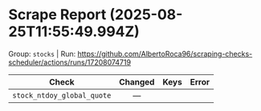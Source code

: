 # Scrape Report (2025-08-25T11:55:49.994Z)

Group: `stocks`  |  Run: https://github.com/AlbertoRoca96/scraping-checks-scheduler/actions/runs/17208074719

| Check | Changed | Keys | Error |
|---|:---:|:--|:--|
| `stock_ntdoy_global_quote` | — |  |  |
